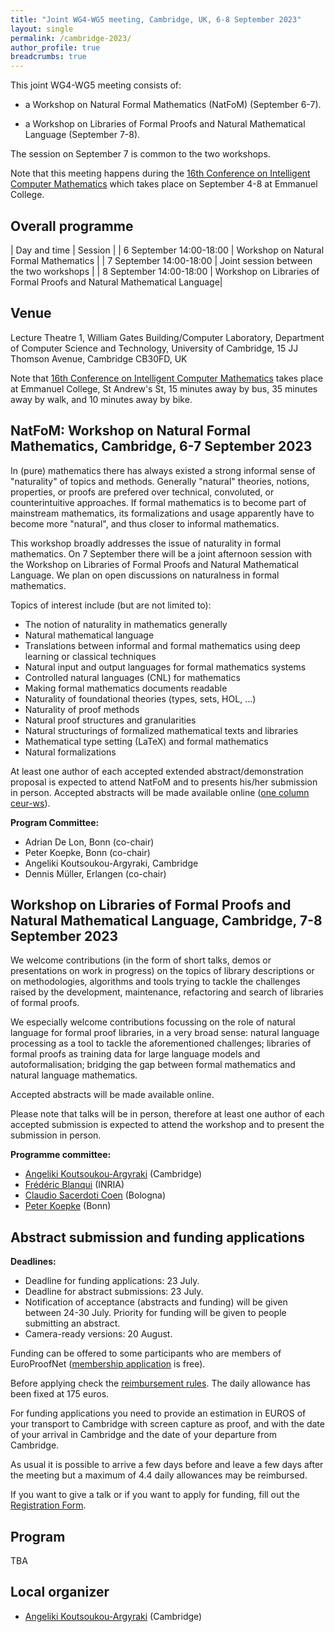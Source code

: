 ```yaml
---
title: "Joint WG4-WG5 meeting, Cambridge, UK, 6-8 September 2023"
layout: single
permalink: /cambridge-2023/
author_profile: true
breadcrumbs: true
---
```


This joint WG4-WG5 meeting consists of:

- a Workshop on Natural Formal Mathematics (NatFoM) (September 6-7).

- a Workshop on Libraries of Formal Proofs and Natural Mathematical Language (September 7-8).

The session on September 7 is common to the two workshops.

Note that this meeting happens during the [16th Conference on Intelligent Computer Mathematics](https://cicm-conference.org/2023/) which takes place on September 4-8 at Emmanuel College.

## Overall programme

| Day and time | Session |
| 6 September 14:00-18:00 | Workshop on Natural Formal Mathematics |
| 7 September 14:00-18:00 | Joint session between the two workshops |
| 8 September 14:00-18:00 | Workshop on Libraries of Formal Proofs and Natural Mathematical Language|

## Venue

Lecture Theatre 1,
William Gates Building/Computer Laboratory,
Department of Computer Science and Technology,
University of Cambridge,
15 JJ Thomson Avenue, 
Cambridge CB30FD,
UK

Note that [16th Conference on Intelligent Computer Mathematics](https://cicm-conference.org/2023/) takes place at Emmanuel College, St Andrew's St, 15 minutes away by bus, 35 minutes away by walk, and 10 minutes away by bike.

## NatFoM: Workshop on Natural Formal Mathematics, Cambridge, 6-7 September 2023

In (pure) mathematics there has always existed a strong informal sense of "naturality" of topics and methods. Generally "natural" theories, notions, properties, or proofs are prefered over technical, convoluted, or counterintuitive approaches. If formal mathematics is to become part of mainstream mathematics, its formalizations and usage apparently have to become more "natural", and thus closer to informal mathematics.

This workshop broadly addresses the issue of naturality in formal mathematics. On 7 September there will be a joint afternoon session with the Workshop on Libraries of Formal Proofs and Natural Mathematical Language. We plan on open discussions on naturalness in formal mathematics.

Topics of interest include (but are not limited to):
  * The notion of naturality in mathematics generally
  * Natural mathematical language
  * Translations between informal and formal mathematics using deep learning or classical techniques
  * Natural input and output languages for formal mathematics systems
  * Controlled natural languages (CNL) for mathematics
  * Making formal mathematics documents readable
  * Naturality of foundational theories (types, sets, HOL, ...)
  * Naturality of proof methods
  * Natural proof structures and granularities
  * Natural structurings of formalized mathematical texts and libraries
  * Mathematical type setting (LaTeX) and formal mathematics
  * Natural formalizations

At least one author of each accepted extended abstract/demonstration proposal is expected to attend NatFoM and to presents his/her submission in person. Accepted abstracts will be made available online ([one column ceur-ws](http://ceur-ws.org/Vol-XXX/samplestyles/onecolceurws.sty)).

**Program Committee:**
  * Adrian De Lon, Bonn (co-chair)
  * Peter Koepke, Bonn (co-chair)
  * Angeliki Koutsoukou-Argyraki, Cambridge
  * Dennis Müller, Erlangen (co-chair)

## Workshop on Libraries of Formal Proofs and Natural Mathematical Language, Cambridge, 7-8 September 2023

We welcome contributions (in the form of short talks, demos or presentations on work in progress) on the topics of library descriptions or on methodologies, algorithms and tools trying to tackle the challenges raised by the development, maintenance, refactoring and search of libraries of formal proofs.

We especially welcome contributions focussing on the role of natural language for formal proof libraries, in a very broad sense: natural language processing as a tool to tackle the aforementioned challenges; libraries of formal proofs as training data for large language models and autoformalisation; bridging the gap between formal mathematics and natural language mathematics.

Accepted abstracts will be made available online.

Please note that talks will be in person, therefore at least one author of each accepted submission is expected to attend the workshop and to present the submission in person. 

**Programme committee:**
  * [Angeliki Koutsoukou-Argyraki](https://www.cl.cam.ac.uk/~ak2110/) (Cambridge)
  * [Frédéric Blanqui](https://blanqui.gitlabpages.inria.fr/) (INRIA)
  * [Claudio Sacerdoti Coen](https://www.cs.unibo.it/~sacerdot/) (Bologna)
  * [Peter Koepke](https://www.math.uni-bonn.de/people/koepke/) (Bonn)

## Abstract submission and funding applications

**Deadlines:**

* Deadline for funding applications: 23 July.
* Deadline for abstract submissions: 23 July. 
* Notification of acceptance (abstracts and funding) will be given between 24-30 July.
  Priority for funding will be given to people submitting an abstract.
* Camera-ready versions: 20 August.  

Funding can be offered to some participants who are members of EuroProofNet ([membership application](https://e-services.cost.eu/action/CA20111/working-groups/apply) is free).

Before applying check the [reimbursement rules](../reimbursement-rules). The daily allowance has been fixed at 175 euros.

For funding applications you need to provide an estimation in EUROS of your transport to Cambridge with screen capture as proof, and with the date of your arrival in Cambridge and the date of your departure from Cambridge.

As usual it is possible to arrive a few days before and leave a few days after the meeting but a maximum of 4.4 daily allowances may be reimbursed.

If you want to give a talk or if you want to apply for funding, fill out the [Registration Form](https://docs.google.com/forms/d/e/1FAIpQLSfSv1lE3nk0eIcPvQMVqCKCpe_1yMIQFTNaMHuAtEUbIdi93A/viewform?usp=pp_url).

## Program

TBA

## Local organizer

* [Angeliki Koutsoukou-Argyraki](https://www.cl.cam.ac.uk/~ak2110/) (Cambridge)
